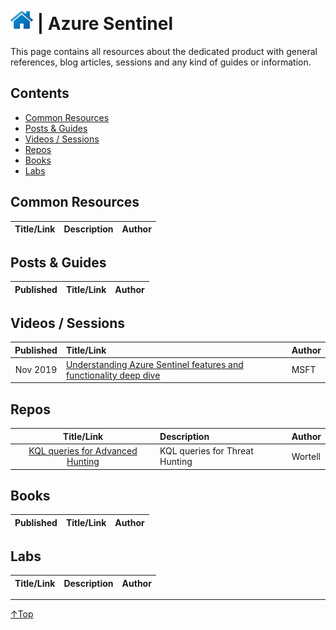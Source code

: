 # [![Home](/img/home.png)](../README.md "Home") | Azure Sentinel

This page contains all resources about the dedicated product with general references, blog articles, sessions and any kind of guides or information.

## Contents
- [Common Resources](#common-resource)
- [Posts & Guides](#posts-&-guides)
- [Videos / Sessions](#videos-/-sessions)
- [Repos](#repos)
- [Books](#books)
- [Labs](#labs)


## Common Resources
| Title/Link | Description | Author |
| :--------: | :---------- | :----- |

## Posts & Guides
| Published | Title/Link | Author |
| :-------: | :--------- | :----- |

## Videos / Sessions
| Published | Title/Link                                                                                                       | Author |
| :-------: | :--------------------------------------------------------------------------------------------------------------- | :----- |
| Nov 2019  | [Understanding Azure Sentinel features and functionality deep dive](https://www.youtube.com/watch?v=7An7BB-CcQI) | MSFT   |

## Repos
|                             Title/Link                             | Description                    | Author  |
| :----------------------------------------------------------------: | :----------------------------- | :------ |
| [KQL queries for Advanced Hunting](https://github.com/wortell/KQL) | KQL queries for Threat Hunting | Wortell |



## Books
| Published | Title/Link | Author |
| :-------: | :--------- | :----- |

## Labs
| Title/Link | Description | Author |
| :--------: | :---------- | :----- |
___
 <a href="#top" title="Back to the top.">↑Top</a>

